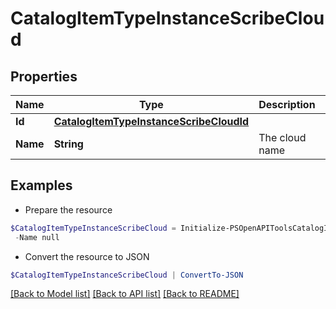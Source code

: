 # CatalogItemTypeInstanceScribeCloud
## Properties

Name | Type | Description | Notes
------------ | ------------- | ------------- | -------------
**Id** | [**CatalogItemTypeInstanceScribeCloudId**](CatalogItemTypeInstanceScribeCloudId.md) |  | 
**Name** | **String** | The cloud name | [optional] 

## Examples

- Prepare the resource
```powershell
$CatalogItemTypeInstanceScribeCloud = Initialize-PSOpenAPIToolsCatalogItemTypeInstanceScribeCloud  -Id null `
 -Name null
```

- Convert the resource to JSON
```powershell
$CatalogItemTypeInstanceScribeCloud | ConvertTo-JSON
```

[[Back to Model list]](../README.md#documentation-for-models) [[Back to API list]](../README.md#documentation-for-api-endpoints) [[Back to README]](../README.md)

